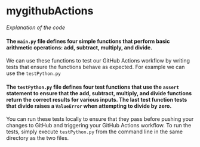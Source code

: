 # mygithubActions 
*Explanation of the code*
#### The `main.py` file defines four simple functions that perform basic arithmetic operations: add, subtract, multiply, and divide. <br/>
We can use these functions to test our GitHub Actions workflow by writing tests that ensure the functions behave as expected. For example we can use the `testPython.py`
#### The `testPython.py` file defines four test functions that use the `assert` statement to ensure that the add, subtract, multiply, and divide functions return the correct results for various inputs. The last test function tests that divide raises a `ValueError` when attempting to divide by zero.
You can run these tests locally to ensure that they pass before pushing your changes to GitHub and triggering your GitHub Actions workflow. To run the tests, simply execute `testPython.py` from the command line in the same directory as the two files.
